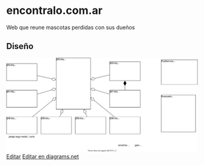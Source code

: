 # encontralo.com.ar

Web que reune mascotas perdidas con sus dueños

## Diseño
![Diseño](diagramas.svg)
[Editar](http://jgraph.github.io/drawio-github/edit-diagram.html?org=jonybuzz&repo=encontralo&path=diagramas.svg&ref=main&action=open)
<a href="https://app.diagrams.net/#Hjonybuzz%2Fencontralo%2Fmain%2Fdiagramas.svg" target="_blank">Editar en diagrams.net</a>
